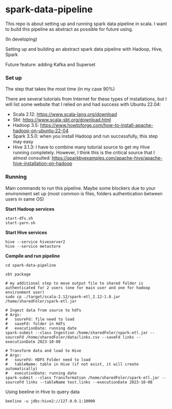 # spark-data-pipeline

This repo is about setting up and running spark data pipeline in scala. I want to build this pipeline as abstract as possible for future using.  

(In developing)

Setting up and building an abstract spark data pipeline with Hadoop, Hive, Spark

Future feature: adding Kafka and Superset

### Set up

The step that takes the most time (in my case 90%)

There are several tutorials from Internet for these types of installations, but I will list some website that I relied on and had success with Ubuntu 22.04:
- Scala 2.12: https://www.scala-lang.org/download 
- Sbt: https://www.scala-sbt.org/download.html 
- Hadoop 3.5: https://www.howtoforge.com/how-to-install-apache-hadoop-on-ubuntu-22-04
- Spark 3.5.0: when you install Hadoop and run successfully, this step may easy
- Hive 3.1.3: I have to combine many tutorial source to get my Hive running completely. However, I think this is the critical source that I almost consulted: https://sparkbyexamples.com/apache-hive/apache-hive-installation-on-hadoop

### Running

Main commands to run this pipeline. Maybe some blockers due to your environment set up (most common is files, folders authentication between users in same OS)

**Start Hadoop services**
```
start-dfs.sh
start-yarn.sh
```

**Start Hive services**
```
hive --service hiveserver2
hive --service metastore
```

**Compile and run pipeline**

```
cd spark-data-pipeline

sbt package

# my additional step to move output file to shared folder is authenticated for 2 users (one for main user and one for hadoop environment user)
sudo cp ./target/scala-2.12/spark-etl_2.12-1.0.jar /home/sharedFoler/spark-etl.jar  
```

```
# Ingest data from source to hdfs
# Args: 
#   soureFd: file need to load
#   saveFd: folder in Hdfs
#   executionDate: running date           
spark-submit --class Ingestion /home/sharedFoler/spark-etl.jar --sourceFd /home/sharedFoler/data/links.csv --saveFd links --executionDate 2023-10-08
```

```
# Transform data and load to Hive
# Args: 
#   soureFd: HDFS Folder need to load
#   tableName: table in Hive (if not exist, it will create automatically)
#   executionDate: running date  
spark-submit --class Transformation /home/sharedFoler/spark-etl.jar --sourceFd links --tableName test.links --executionDate 2023-10-08

```

Using beeline in Hive to query data
```
beeline -u jdbc:hive2://127.0.0.1:10000 
```